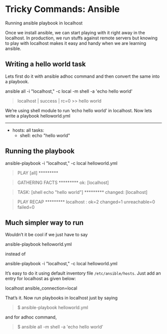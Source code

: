 # Tricky Commands: Ansible

Running ansible playbook in localhost

Once we install ansible, we can start playing with it right away in the localhost. 
In production, we run stuffs against remote servers but knowing to play with localhost makes it easy and handy when we are learning ansible.

## Writing a hello world task

Lets first do it with ansible adhoc command and then convert the same into a playbook.

  ansible all -i "localhost," -c local -m shell -a 'echo hello world'
  
> localhost | success | rc=0 >>
> hello world

We’re using shell module to run ‘echo hello world’ in localhost. Now lets write a playbook helloworld.yml

---
- hosts: all
  tasks:
    - shell: echo "hello world"
    
## Running the playbook

  ansible-playbook -i "localhost," -c local helloworld.yml
  
> PLAY [all] *********

> GATHERING FACTS *********
> ok: [localhost]

> TASK: [shell echo "hello world"] *********
> changed: [localhost]

> PLAY RECAP *********
> localhost                  : ok=2    changed=1    unreachable=0    failed=0   

## Much simpler way to run

Wouldn’t it be cool if we just have to say 

  ansible-playbook helloworld.yml 
  
instead of 

  ansible-playbook -i "localhost," -c local helloworld.yml
  
It’s easy to do it using default inventory file `/etc/ansible/hosts`. 
Just add an entry for localhost as given below:

  localhost ansible_connection=local
  
That’s it. Now run playbooks in localhost just by saying 

  > $ ansible-playbook helloworld.yml

and for adhoc command, 

  > $ ansible all -m shell -a 'echo hello world’
